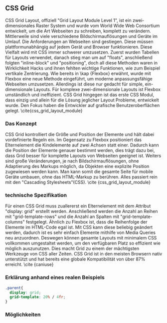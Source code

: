 ## CSS Grid

[Kommentar]: # (CSS Grid, offiziell "Grid Layout Module Level 1", ist eine Technik um zwei-dimensionale Layouts in Form eines Rasters umzusetzen. Dieses Modul ist speziell für anpassungsfähige grafische Benutzeroberflächen optimiert worden. Außerdem erlaubt Grid gravierende Veränderungen des Layouts, ohne das sich diese auch im Markup wiederspiegeln müssen. Dies ist durch die explizite Positionierung der Elemente möglich. Außerdem kann der Autor die Seite mithilfe von Media Queries, in Kombination mit den Attributen des Grid Containers, an Veränderungen des Gerät Formfaktors, der Bildschirmausrichtung und Auflösung anpassen, ohne die semantische Struktur der Webseite zu beeinflussen. \cite{css_grid_layout_module})

CSS Grid Layout, offiziell "Grid Layout Module Level 1", ist ein zwei-dimensionales Raster System und wurde vom World Wide Web Consortium entwickelt, um die Art Webseiten zu schreiben, komplett zu verändern. Mittlerweile sind viele verschiedene Bildschirmauflösungen und Geräte im Umlauf. Die Anforderungen an Webseiten sind gestiegen. Diese müssen plattformunabhängig auf jedem Gerät und Browser funktionieren. Diese Vielfalt wird mit CSS immer schwerer umzusetzen. Zuerst wurden Tabellen für Layouts verwendet, danach stieg man um auf "floats", anschließend folgten "inline-block" und "positioning", doch all diese Methoden waren in Wirklichkeit Hacks und ihnen fehlten wichtige Funktionen, wie zum Beispiel vertikale Zentrierung. Wie bereits in \kap {Flexbox} erwähnt, wurde mit Flexbox eine neue Methode eingeführt, um moderne anpassungsfähige Webseiten umzusetzen. Allerdings ist diese nur gedacht für simple, ein-dimensionale Layouts. Für komplexe zwei-dimensionale Layouts ist Flexbox umständlich und ineffizient. CSS Grid hingegen ist das erste CSS Modul, dass einzig und allein für die Lösung jeglicher Layout Probleme, entwickelt wurde. Den Fokus haben die Entwickler auf grafische Benutzeroberflächen gelegt. \cite{css_grid_layout_module}

### Das Konzept

CSS Grid kontrolliert die Größe und Position der Elemente und hält dabei vordefinierte Regeln ein. Im Gegensatz zu Flexbox positioniert das Elternelement die Kindelemente auf zwei Achsen statt einer. Dadurch kann die Position der Elemente genauer bestimmt werden, dies trägt dazu bei, dass Grid besser für komplette Layouts von Webseiten geeignet ist. Weiters sind große Veränderungen, je nach Bildschirmauflösungen, ohne Adaptierung des Markups möglich, da Objekten eine explizite Position zugewiesen werden kann. Man kann somit die gesamte Seite für mobile Geräte umbauen, ohne das HTML-Markup zu berühren. Alles passiert rein mit den "Cascading Stylesheets"(CSS). \cite {css_grid_layout_module}

### technische Spezifikation

Für einen CSS Grid muss zuallererst ein Elternelement mit dem Attribut "display: grid" erstellt werden. Anschließend werden die Anzahl an Reihen mit "grid-template-rows" und die Anzahl an Spalten mit "grid-template-columns" festgelegt. Ähnlich zu Flexbox ist, dass die Reihenfolge der Elemente im HTML-Code egal ist. Mit CSS kann diese beliebig geändert werden, dadurch ist es sehr einfach Elemente mithilfe von Media Queries neu anzuordnen. Deswegen können gesamte Layouts mit minimalem CSS vollkommen umgestaltet werden, um den verfügbaren Platz so effizient wie möglich auszunutzen. Dies macht Grid zu einem der mächtigsten Werkzeuge von CSS aller Zeiten.
CSS Grid ist in den meisten Browsern nativ unterstützt und hat bereits eine globale Kompatibilität von über 87% erreicht. \cite {caniuse}

### Erklärung anhand eines realen Beispiels


```css
.parent{
  display: grid;
  grid-template: 20% / 4fr;
}
```


### Möglichkeiten